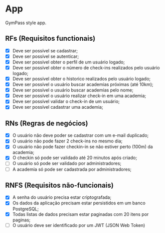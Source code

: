 # App

GymPass style app.

## RFs (Requisitos functionais)

- [x] Deve ser possível se cadastrar;
- [x] Deve ser possível se autenticar;
- [x] Deve ser possível obter o perfil de um usuário logado;
- [x]  Deve ser possível obter o número de check-ins realizados pelo      usuário logado;
- [x]  Deve ser possível obter o historico realizados pelo      usuário logado;
- [x]  Deve ser possível o usuário buscar academias próximas (até 10km);
- [x]  Deve ser possível o usuário buscar academias pelo nome;
- [x]  Deve ser possível o usuário realizar check-in em uma academia;
- [x]  Deve ser possível validar o check-in de um usuário;
- [x]  Deve ser possível cadastrar uma academia;

## RNs (Regras de negócios)

- [x] O usuário não deve poder se cadastrar com um e-mail duplicado;
- [x] O usuário não pode fazer 2 check-ins no mesmo dia;
- [x] O usuário não pode fazer checkin-in se não estiver perto (100m) da academia;
- [x] O checkin só pode ser validado até 20 minutos após criado;
- [ ] O usuário só pode ser validado por administradores;
- [ ] A academia só pode ser cadastrada por administradores;

## RNFS (Requisitos não-funcionais)

- [x] A senha do usuário precisa estar criptografada;
- [x] Os dados da aplicação precisam estar persistidos em um banco PostgreSQL;
- [x] Todas listas de dados precisam estar paginadas com 20 itens por paginas;
- [ ] O usuário deve ser identificado por um JWT (JSON Web Token)